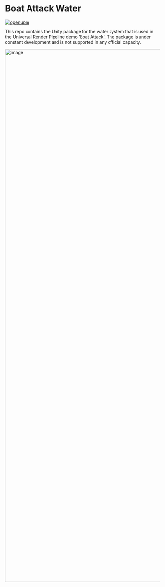 # Boat Attack Water
[![openupm](https://img.shields.io/npm/v/com.unity.urp-water-system?label=openupm&registry_uri=https://package.openupm.com)](https://openupm.com/packages/com.unity.urp-water-system/)

This repo contains the Unity package for the water system that is used in the Universal Render Pipeline demo 'Boat Attack'.
The package is under constant development and is not supported in any official capacity.

<img width="1734" alt="image" src="https://user-images.githubusercontent.com/9811576/140533647-cb99836c-64ce-485f-9cce-344f4836212b.png">
